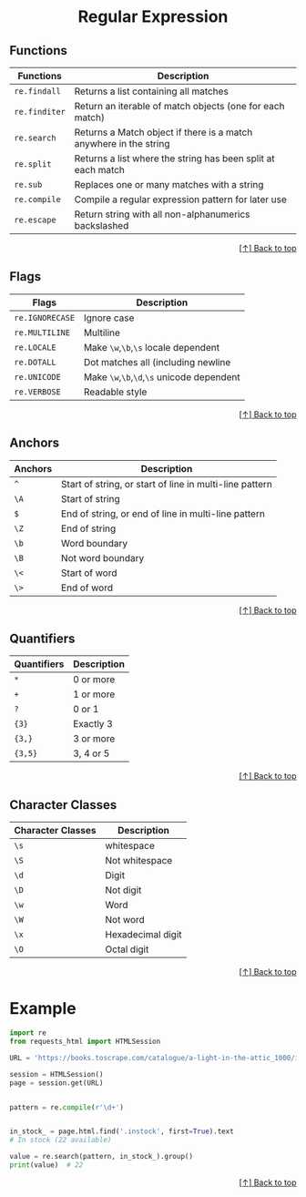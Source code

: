 <div id="top"  align="center">

# Regular Expression

</div>




## Functions


| **Functions** | **Description**                                                   |
|---------------|-------------------------------------------------------------------|
| `re.findall`  | Returns a list containing all matches                             |
| `re.finditer` | Return an iterable of match objects (one for each match)          |
| `re.search`   | Returns a Match object if there is a match anywhere in the string |
| `re.split`    | Returns a list where the string has been split at each match      |
| `re.sub`      | Replaces one or many matches with a string                        |
| `re.compile`  | Compile a regular expression pattern for later use                |
| `re.escape`   | Return string with all non-alphanumerics backslashed              |



<div align="right">

[[↑] Back to top](#top)

</div>  



## Flags

| **Flags**       | **Description**                            |
|-----------------|--------------------------------------------|
| `re.IGNORECASE` | Ignore case                                |
| `re.MULTILINE`  | Multiline                                  |
| `re.LOCALE`     | Make `\w`,`\b`,`\s` locale dependent       |
| `re.DOTALL`     | Dot matches all (including newline         |
| `re.UNICODE`    | Make `\w`,`\b`,`\d`,`\s` unicode dependent |
| `re.VERBOSE`    | Readable style                             |




<div align="right">

[[↑] Back to top](#top)

</div>  


## Anchors

| **Anchors** | **Description**                                         |
|-------------|---------------------------------------------------------|
| `^`         | Start of string, or start of line in multi-line pattern |
| `\A`        | Start of string                                         |
| `$`         | End of string, or end of line in multi-line pattern     |
| `\Z`        | End of string                                           |
| `\b`        | Word boundary                                           |
| `\B`        | Not word boundary                                       |
| `\<`        | Start of word                                           |
| `\>`        | End of word                                             |




<div align="right">

[[↑] Back to top](#top)

</div>  


## Quantifiers

| **Quantifiers** | **Description** |
|-----------------|-----------------|
| `*`             | 0 or more       |
| `+`             | 1 or more       |
| `?`             | 0 or 1          |
| `{3}`           | Exactly 3       |
| `{3,}`          | 3 or more       |
| `{3,5}`         | 3, 4 or 5       |





<div align="right">

[[↑] Back to top](#top)

</div>  


## Character Classes

| **Character Classes** | **Description**   |
|-----------------------|-------------------|
| `\s`                  | whitespace        |
| `\S`                  | Not whitespace    |
| `\d`                  | Digit             |
| `\D`                  | Not digit         |
| `\w`                  | Word              |
| `\W`                  | Not word          |
| `\x`                  | Hexadecimal digit |
| `\O`                  | Octal digit       |





<div align="right">

[[↑] Back to top](#top)

</div>  


# Example


```python
import re
from requests_html import HTMLSession

URL = 'https://books.toscrape.com/catalogue/a-light-in-the-attic_1000/index.html'

session = HTMLSession()
page = session.get(URL)


pattern = re.compile(r'\d+')


in_stock_ = page.html.find('.instock', first=True).text
# In stock (22 available)

value = re.search(pattern, in_stock_).group()
print(value)  # 22

```



<div align="right">

[[↑] Back to top](#top)

</div>  

